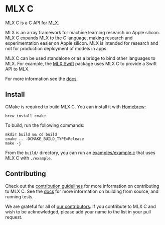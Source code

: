 # MLX C

MLX C is a C API for [MLX](https://github.com/ml-explore/mlx).

MLX is an array framework for machine learning research on Apple
silicon. MLX C expands MLX to the C language, making research and
experimentation easier on Apple silicon. MLX is intended for research and
not for production deployment of models in apps.

MLX C can be used standalone or as a bridge to bind other languages to
MLX. For example, the [MLX Swift](https://github.com/ml-explore/mlx-swift/)
package uses MLX C to provide a Swift API to MLX.

For more information see the [docs](https://ml-explore.github.io/mlx-c).

## Install

CMake is required to build MLX C. You can install it with [Homebrew](https://brew.sh/):

```shell
brew install cmake
```

To build, run the following commands:

```shell
mkdir build && cd build
cmake .. -DCMAKE_BUILD_TYPE=Release
make -j
```

From the `build/` directory, you can run an [examples/example.c](example)
that uses MLX C with `./example`.

## Contributing 

Check out the [contribution guidelines](CONTRIBUTING.md) for more information
on contributing to MLX C. See the
[docs](https://ml-explore.github.io/mlx/build/html/install.html) for more
information on building from source, and running tests.

We are grateful for all of [our
contributors](ACKNOWLEDGMENTS.md#Individual-Contributors). If you contribute
to MLX C and wish to be acknowledged, please add your name to the list in your
pull request.
